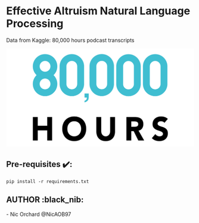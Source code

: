 # Effective Altruism Natural Language Processing
Data from Kaggle: 80,000 hours podcast transcripts <br>

![logo](./images/80000hoursLogo.webp '80,000 hours logo')

<h2>Pre-requisites ✔️: </h2>

```
pip install -r requirements.txt 
```

<h2>AUTHOR :black_nib: </h2>
- Nic Orchard @NicAOB97
